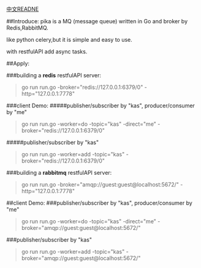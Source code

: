
[中文READNE](https://github.com/k4s/pika/blob/master/readme_cn.md)

##Introduce:
pika is a MQ (message queue) written in Go and broker by Redis,RabbitMQ.<br/>

like python celery,but it is simple and easy to use. <br/>

with restfulAPI add async tasks.<br/>


##Apply:

###building a **redis** restfulAPI server:
> go run run.go -broker="redis://127.0.0.1:6379/0" -http="127.0.0.1:7778"

###client Demo:
#####publisher/subscriber by "kas", producer/consumer by "me" 
> go run run.go -worker=do -topic="kas" -direct="me" -broker="redis://127.0.0.1:6379/0"


#####publisher/subscriber by "kas"
> go run run.go -worker=add -topic="kas" -broker="redis://127.0.0.1:6379/0"



###building a **rabbitmq** restfulAPI server:
> go run run.go -broker="amqp://guest:guest@localhost:5672/" -http="127.0.0.1:7778"

##client Demo:
###publisher/subscriber by "kas", producer/consumer by "me"
> go run run.go -worker=do -topic="kas" -direct="me" -broker="amqp://guest:guest@localhost:5672/"


###publisher/subscriber by "kas"
> go run run.go -worker=add -topic="kas" -broker="amqp://guest:guest@localhost:5672/"